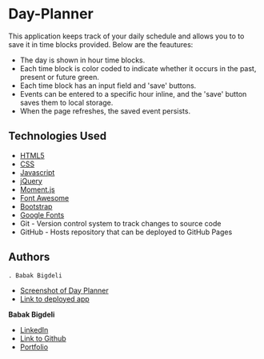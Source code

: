 # Day-Planner


This application keeps track of your daily schedule and allows you to to save it in time blocks provided. Below are the feautures:

- The day is shown in hour time blocks.
- Each time block is color coded to indicate whether it occurs in the past, present or future green.
- Each time block has an input field and 'save' buttons.
- Events can be entered to a specific hour inline, and the 'save' button saves them to local storage.
- When the page refreshes, the saved event persists.

## Technologies Used

- [HTML5](https://developer.mozilla.org/en-US/docs/Web/Guide/HTML/HTML5)
- [CSS](https://developer.mozilla.org/en-US/docs/Web/CSS)
- [Javascript](https://developer.mozilla.org/en-US/docs/Web/JavaScript)
- [jQuery](https://cdnjs.cloudflare.com/ajax/libs/jquery/3.2.1/jquery.min.j)
- [Moment.js](https://cdnjs.cloudflare.com/ajax/libs/moment.js/2.24.0/moment.min.js)
- [Font Awesome](https://use.fontawesome.com/releases/v5.8.1/css/all.css)
- [Bootstrap](https://stackpath.bootstrapcdn.com/bootstrap/4.3.1/css/bootstrap.min.css)
- [Google Fonts](https://fonts.googleapis.com/css?family=Open+Sans&display=swap)
- Git - Version control system to track changes to source code
- GitHub - Hosts repository that can be deployed to GitHub Pages


## Authors

	. Babak Bigdeli

* [Screenshot of Day Planner](https://github.com/Babakbigdeli/Day-Planner/blob/main/Screenshot.JPG)
* [Link to deployed app](https://babakbigdeli.github.io/Day-Planner/)

**Babak Bigdeli**
* [LinkedIn](https://www.linkedin.com/in/babak-bigdeli-3b999055)
* [Link to Github](https://github.com/Babakbigdeli)
* [Portfolio](https://babakbigdeli.github.io/Portfolio/)
